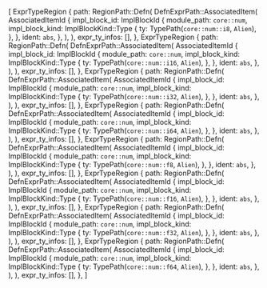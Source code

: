 [
    ExprTypeRegion {
        path: RegionPath::Defn(
            DefnExprPath::AssociatedItem(
                AssociatedItemId {
                    impl_block_id: ImplBlockId {
                        module_path: `core::num`,
                        impl_block_kind: ImplBlockKind::Type {
                            ty: TypePath(`core::num::i8`, `Alien`),
                        },
                    },
                    ident: `abs`,
                },
            ),
        ),
        expr_ty_infos: [],
    },
    ExprTypeRegion {
        path: RegionPath::Defn(
            DefnExprPath::AssociatedItem(
                AssociatedItemId {
                    impl_block_id: ImplBlockId {
                        module_path: `core::num`,
                        impl_block_kind: ImplBlockKind::Type {
                            ty: TypePath(`core::num::i16`, `Alien`),
                        },
                    },
                    ident: `abs`,
                },
            ),
        ),
        expr_ty_infos: [],
    },
    ExprTypeRegion {
        path: RegionPath::Defn(
            DefnExprPath::AssociatedItem(
                AssociatedItemId {
                    impl_block_id: ImplBlockId {
                        module_path: `core::num`,
                        impl_block_kind: ImplBlockKind::Type {
                            ty: TypePath(`core::num::i32`, `Alien`),
                        },
                    },
                    ident: `abs`,
                },
            ),
        ),
        expr_ty_infos: [],
    },
    ExprTypeRegion {
        path: RegionPath::Defn(
            DefnExprPath::AssociatedItem(
                AssociatedItemId {
                    impl_block_id: ImplBlockId {
                        module_path: `core::num`,
                        impl_block_kind: ImplBlockKind::Type {
                            ty: TypePath(`core::num::i64`, `Alien`),
                        },
                    },
                    ident: `abs`,
                },
            ),
        ),
        expr_ty_infos: [],
    },
    ExprTypeRegion {
        path: RegionPath::Defn(
            DefnExprPath::AssociatedItem(
                AssociatedItemId {
                    impl_block_id: ImplBlockId {
                        module_path: `core::num`,
                        impl_block_kind: ImplBlockKind::Type {
                            ty: TypePath(`core::num::f8`, `Alien`),
                        },
                    },
                    ident: `abs`,
                },
            ),
        ),
        expr_ty_infos: [],
    },
    ExprTypeRegion {
        path: RegionPath::Defn(
            DefnExprPath::AssociatedItem(
                AssociatedItemId {
                    impl_block_id: ImplBlockId {
                        module_path: `core::num`,
                        impl_block_kind: ImplBlockKind::Type {
                            ty: TypePath(`core::num::f16`, `Alien`),
                        },
                    },
                    ident: `abs`,
                },
            ),
        ),
        expr_ty_infos: [],
    },
    ExprTypeRegion {
        path: RegionPath::Defn(
            DefnExprPath::AssociatedItem(
                AssociatedItemId {
                    impl_block_id: ImplBlockId {
                        module_path: `core::num`,
                        impl_block_kind: ImplBlockKind::Type {
                            ty: TypePath(`core::num::f32`, `Alien`),
                        },
                    },
                    ident: `abs`,
                },
            ),
        ),
        expr_ty_infos: [],
    },
    ExprTypeRegion {
        path: RegionPath::Defn(
            DefnExprPath::AssociatedItem(
                AssociatedItemId {
                    impl_block_id: ImplBlockId {
                        module_path: `core::num`,
                        impl_block_kind: ImplBlockKind::Type {
                            ty: TypePath(`core::num::f64`, `Alien`),
                        },
                    },
                    ident: `abs`,
                },
            ),
        ),
        expr_ty_infos: [],
    },
]